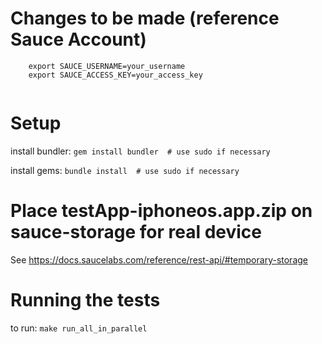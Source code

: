 # Changes to be made (reference Sauce Account)

```
	export SAUCE_USERNAME=your_username
	export SAUCE_ACCESS_KEY=your_access_key
	
```

# Setup
install bundler: `gem install bundler  # use sudo if necessary`

install gems: `bundle install  # use sudo if necessary`

# Place testApp-iphoneos.app.zip on sauce-storage for real device
See https://docs.saucelabs.com/reference/rest-api/#temporary-storage

# Running the tests
to run: `make run_all_in_parallel`